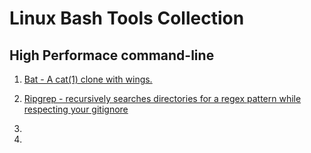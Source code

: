 # Linux Bash Tools Collection

## High Performace command-line

1. [Bat - A cat(1) clone with wings.](linux-bash-tools-collection/rust/bat.md)
2. [Ripgrep - recursively searches directories for a regex pattern while respecting your gitignore](linux-bash-tools-collection/rust/ripgrep.md)
3.



1.

